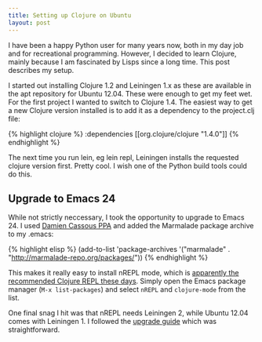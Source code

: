 ```yaml
---
title: Setting up Clojure on Ubuntu
layout: post
---
```


I have been a happy Python user for many years now, both in my day job
and for recreational programming.  However, I decided to learn
Clojure, mainly because I am fascinated by Lisps since a long time.
This post describes my setup.

I started out installing Clojure 1.2 and Leiningen 1.x as these are
available in the apt repository for Ubuntu 12.04.  These were enough
to get my feet wet.  For the first project I wanted to switch
to Clojure 1.4.  The easiest way to get a new Clojure version
installed is to add it as a dependency to the project.clj file:

{% highlight clojure %}
  :dependencies [[org.clojure/clojure "1.4.0"]]
{% endhighlight %}

The next time you run lein, eg lein repl, Leiningen installs the
requested clojure version first.  Pretty cool. I wish one of the
Python build tools could do this.

## Upgrade to Emacs 24

While not strictly neccessary, I took the opportunity to upgrade to
Emacs 24.  I used [Damien Cassous
PPA](https://launchpad.net/~cassou/+archive/emacs) and added the
Marmalade package archive to my .emacs:

{% highlight elisp %}
(add-to-list 'package-archives
             '("marmalade" . "http://marmalade-repo.org/packages/"))
{% endhighlight %}

This makes it really easy to install nREPL mode, which is [apparently
the recommended Clojure REPL these days](http://technomancy.us/163).
Simply open the Emacs package manager (`M-x list-packages`) and select
`nREPL` and `clojure-mode` from the list.

One final snag I hit was that nREPL needs Leiningen 2, while Ubuntu
12.04 comes with Leiningen 1.  I followed the [upgrade
guide](https://github.com/technomancy/leiningen/wiki/Upgrading) which
was straightforward.

